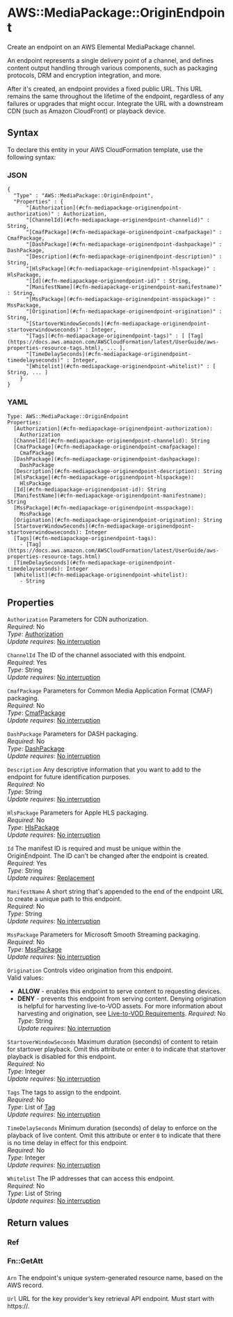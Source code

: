 # AWS::MediaPackage::OriginEndpoint<a name="aws-resource-mediapackage-originendpoint"></a>

Create an endpoint on an AWS Elemental MediaPackage channel\.

An endpoint represents a single delivery point of a channel, and defines content output handling through various components, such as packaging protocols, DRM and encryption integration, and more\.

After it's created, an endpoint provides a fixed public URL\. This URL remains the same throughout the lifetime of the endpoint, regardless of any failures or upgrades that might occur\. Integrate the URL with a downstream CDN \(such as Amazon CloudFront\) or playback device\.

## Syntax<a name="aws-resource-mediapackage-originendpoint-syntax"></a>

To declare this entity in your AWS CloudFormation template, use the following syntax:

### JSON<a name="aws-resource-mediapackage-originendpoint-syntax.json"></a>

```
{
  "Type" : "AWS::MediaPackage::OriginEndpoint",
  "Properties" : {
      "[Authorization](#cfn-mediapackage-originendpoint-authorization)" : Authorization,
      "[ChannelId](#cfn-mediapackage-originendpoint-channelid)" : String,
      "[CmafPackage](#cfn-mediapackage-originendpoint-cmafpackage)" : CmafPackage,
      "[DashPackage](#cfn-mediapackage-originendpoint-dashpackage)" : DashPackage,
      "[Description](#cfn-mediapackage-originendpoint-description)" : String,
      "[HlsPackage](#cfn-mediapackage-originendpoint-hlspackage)" : HlsPackage,
      "[Id](#cfn-mediapackage-originendpoint-id)" : String,
      "[ManifestName](#cfn-mediapackage-originendpoint-manifestname)" : String,
      "[MssPackage](#cfn-mediapackage-originendpoint-msspackage)" : MssPackage,
      "[Origination](#cfn-mediapackage-originendpoint-origination)" : String,
      "[StartoverWindowSeconds](#cfn-mediapackage-originendpoint-startoverwindowseconds)" : Integer,
      "[Tags](#cfn-mediapackage-originendpoint-tags)" : [ [Tag](https://docs.aws.amazon.com/AWSCloudFormation/latest/UserGuide/aws-properties-resource-tags.html), ... ],
      "[TimeDelaySeconds](#cfn-mediapackage-originendpoint-timedelayseconds)" : Integer,
      "[Whitelist](#cfn-mediapackage-originendpoint-whitelist)" : [ String, ... ]
    }
}
```

### YAML<a name="aws-resource-mediapackage-originendpoint-syntax.yaml"></a>

```
Type: AWS::MediaPackage::OriginEndpoint
Properties:
  [Authorization](#cfn-mediapackage-originendpoint-authorization):
    Authorization
  [ChannelId](#cfn-mediapackage-originendpoint-channelid): String
  [CmafPackage](#cfn-mediapackage-originendpoint-cmafpackage):
    CmafPackage
  [DashPackage](#cfn-mediapackage-originendpoint-dashpackage):
    DashPackage
  [Description](#cfn-mediapackage-originendpoint-description): String
  [HlsPackage](#cfn-mediapackage-originendpoint-hlspackage):
    HlsPackage
  [Id](#cfn-mediapackage-originendpoint-id): String
  [ManifestName](#cfn-mediapackage-originendpoint-manifestname): String
  [MssPackage](#cfn-mediapackage-originendpoint-msspackage):
    MssPackage
  [Origination](#cfn-mediapackage-originendpoint-origination): String
  [StartoverWindowSeconds](#cfn-mediapackage-originendpoint-startoverwindowseconds): Integer
  [Tags](#cfn-mediapackage-originendpoint-tags):
    - [Tag](https://docs.aws.amazon.com/AWSCloudFormation/latest/UserGuide/aws-properties-resource-tags.html)
  [TimeDelaySeconds](#cfn-mediapackage-originendpoint-timedelayseconds): Integer
  [Whitelist](#cfn-mediapackage-originendpoint-whitelist):
    - String
```

## Properties<a name="aws-resource-mediapackage-originendpoint-properties"></a>

`Authorization` <a name="cfn-mediapackage-originendpoint-authorization"></a>
Parameters for CDN authorization\.  
_Required_: No  
_Type_: [Authorization](aws-properties-mediapackage-originendpoint-authorization.md)  
_Update requires_: [No interruption](https://docs.aws.amazon.com/AWSCloudFormation/latest/UserGuide/using-cfn-updating-stacks-update-behaviors.html#update-no-interrupt)

`ChannelId` <a name="cfn-mediapackage-originendpoint-channelid"></a>
The ID of the channel associated with this endpoint\.  
_Required_: Yes  
_Type_: String  
_Update requires_: [No interruption](https://docs.aws.amazon.com/AWSCloudFormation/latest/UserGuide/using-cfn-updating-stacks-update-behaviors.html#update-no-interrupt)

`CmafPackage` <a name="cfn-mediapackage-originendpoint-cmafpackage"></a>
Parameters for Common Media Application Format \(CMAF\) packaging\.  
_Required_: No  
_Type_: [CmafPackage](aws-properties-mediapackage-originendpoint-cmafpackage.md)  
_Update requires_: [No interruption](https://docs.aws.amazon.com/AWSCloudFormation/latest/UserGuide/using-cfn-updating-stacks-update-behaviors.html#update-no-interrupt)

`DashPackage` <a name="cfn-mediapackage-originendpoint-dashpackage"></a>
Parameters for DASH packaging\.  
_Required_: No  
_Type_: [DashPackage](aws-properties-mediapackage-originendpoint-dashpackage.md)  
_Update requires_: [No interruption](https://docs.aws.amazon.com/AWSCloudFormation/latest/UserGuide/using-cfn-updating-stacks-update-behaviors.html#update-no-interrupt)

`Description` <a name="cfn-mediapackage-originendpoint-description"></a>
Any descriptive information that you want to add to the endpoint for future identification purposes\.  
_Required_: No  
_Type_: String  
_Update requires_: [No interruption](https://docs.aws.amazon.com/AWSCloudFormation/latest/UserGuide/using-cfn-updating-stacks-update-behaviors.html#update-no-interrupt)

`HlsPackage` <a name="cfn-mediapackage-originendpoint-hlspackage"></a>
Parameters for Apple HLS packaging\.  
_Required_: No  
_Type_: [HlsPackage](aws-properties-mediapackage-originendpoint-hlspackage.md)  
_Update requires_: [No interruption](https://docs.aws.amazon.com/AWSCloudFormation/latest/UserGuide/using-cfn-updating-stacks-update-behaviors.html#update-no-interrupt)

`Id` <a name="cfn-mediapackage-originendpoint-id"></a>
The manifest ID is required and must be unique within the OriginEndpoint\. The ID can't be changed after the endpoint is created\.  
_Required_: Yes  
_Type_: String  
_Update requires_: [Replacement](https://docs.aws.amazon.com/AWSCloudFormation/latest/UserGuide/using-cfn-updating-stacks-update-behaviors.html#update-replacement)

`ManifestName` <a name="cfn-mediapackage-originendpoint-manifestname"></a>
A short string that's appended to the end of the endpoint URL to create a unique path to this endpoint\.  
_Required_: No  
_Type_: String  
_Update requires_: [No interruption](https://docs.aws.amazon.com/AWSCloudFormation/latest/UserGuide/using-cfn-updating-stacks-update-behaviors.html#update-no-interrupt)

`MssPackage` <a name="cfn-mediapackage-originendpoint-msspackage"></a>
Parameters for Microsoft Smooth Streaming packaging\.  
_Required_: No  
_Type_: [MssPackage](aws-properties-mediapackage-originendpoint-msspackage.md)  
_Update requires_: [No interruption](https://docs.aws.amazon.com/AWSCloudFormation/latest/UserGuide/using-cfn-updating-stacks-update-behaviors.html#update-no-interrupt)

`Origination` <a name="cfn-mediapackage-originendpoint-origination"></a>
Controls video origination from this endpoint\.  
Valid values:

- **ALLOW** \- enables this endpoint to serve content to requesting devices\.
- **DENY** \- prevents this endpoint from serving content\. Denying origination is helpful for harvesting live\-to\-VOD assets\. For more information about harvesting and origination, see [Live\-to\-VOD Requirements](https://docs.aws.amazon.com/mediapackage/latest/ug/ltov-reqmts.html)\.
  _Required_: No  
  _Type_: String  
  _Update requires_: [No interruption](https://docs.aws.amazon.com/AWSCloudFormation/latest/UserGuide/using-cfn-updating-stacks-update-behaviors.html#update-no-interrupt)

`StartoverWindowSeconds` <a name="cfn-mediapackage-originendpoint-startoverwindowseconds"></a>
Maximum duration \(seconds\) of content to retain for startover playback\. Omit this attribute or enter `0` to indicate that startover playback is disabled for this endpoint\.  
_Required_: No  
_Type_: Integer  
_Update requires_: [No interruption](https://docs.aws.amazon.com/AWSCloudFormation/latest/UserGuide/using-cfn-updating-stacks-update-behaviors.html#update-no-interrupt)

`Tags` <a name="cfn-mediapackage-originendpoint-tags"></a>
The tags to assign to the endpoint\.  
_Required_: No  
_Type_: List of [Tag](https://docs.aws.amazon.com/AWSCloudFormation/latest/UserGuide/aws-properties-resource-tags.html)  
_Update requires_: [No interruption](https://docs.aws.amazon.com/AWSCloudFormation/latest/UserGuide/using-cfn-updating-stacks-update-behaviors.html#update-no-interrupt)

`TimeDelaySeconds` <a name="cfn-mediapackage-originendpoint-timedelayseconds"></a>
Minimum duration \(seconds\) of delay to enforce on the playback of live content\. Omit this attribute or enter `0` to indicate that there is no time delay in effect for this endpoint\.  
_Required_: No  
_Type_: Integer  
_Update requires_: [No interruption](https://docs.aws.amazon.com/AWSCloudFormation/latest/UserGuide/using-cfn-updating-stacks-update-behaviors.html#update-no-interrupt)

`Whitelist` <a name="cfn-mediapackage-originendpoint-whitelist"></a>
The IP addresses that can access this endpoint\.  
_Required_: No  
_Type_: List of String  
_Update requires_: [No interruption](https://docs.aws.amazon.com/AWSCloudFormation/latest/UserGuide/using-cfn-updating-stacks-update-behaviors.html#update-no-interrupt)

## Return values<a name="aws-resource-mediapackage-originendpoint-return-values"></a>

### Ref<a name="aws-resource-mediapackage-originendpoint-return-values-ref"></a>

### Fn::GetAtt<a name="aws-resource-mediapackage-originendpoint-return-values-fn--getatt"></a>

#### <a name="aws-resource-mediapackage-originendpoint-return-values-fn--getatt-fn--getatt"></a>

`Arn` <a name="Arn-fn::getatt"></a>
The endpoint's unique system\-generated resource name, based on the AWS record\.

`Url` <a name="Url-fn::getatt"></a>
URL for the key provider’s key retrieval API endpoint\. Must start with https://\.
